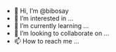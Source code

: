 - 👋 Hi, I’m @bibosay
- 👀 I’m interested in ...
- 🌱 I’m currently learning ...
- 💞️ I’m looking to collaborate on ...
- 📫 How to reach me ...

<!---
bibosay/bibosay is a ✨ special ✨ repository because its `README.md` (this file) appears on your GitHub profile.
You can click the Preview link to take a look at your changes.
--->
